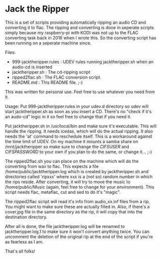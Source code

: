 # Jack the Ripper

This is a set of scripts providing automatically ripping an audio CD
and converting it to flac. The ripping and converting is done in seperate 
scripts simply because my raspberry-pi with KODI was not up to the 
FLAC converting task back in 2016 when I wrote this. So the converting
script has been running on a seperate machine since.

Files:
* 999-jacktheripper.rules  : UDEV rules running jacktheripper.sh when an audio-cd is inserted
* jacktheripper.sh         : The cd-ripping script
* ripped2flac.sh           : The FLAC conversion script.
* README.md                : This README file. ;-)

This was written for personal use. Feel free to use whatever you need from it.

Usage:
  Put 999-jacktheripper.rules in your udev.d directory so udev will start jacktheripper.sh
  as soon as you insert a CD. There's no "check if it's an audo-cd" logic in it so
  feel free to change that if you need it.

  Put jacktheripper.sh in /usr/local/bin and make sure it's executable. This will handle
  the ripping. It needs icedax, which will do the actual ripping. It also needs the 'at'
  command to reschedule itself. This is a workaround against the time limit of UDEV.
  On my machine it mounts a samba share on /mnt/jacktheripper so make sure to change 
  the *CIFSUSER* and *CIFSPASSWORD* to your own if you plan to do the same, 
  or change it... ;-) 

  The ripped2flac.sh you can place on the machine which will do the converting from
  wav to flac. This expects a file /home/public/jacktheripper.log which is created 
  by jacktheripper.sh and directories called 'ripxxx' where xxx is a (not so) random
  number in which the rips reside.
  After converting, it will try to move the music to /home/public/Music (again, feel free
  to change for your environment).
  This script needs flac, metaflac, cut and sed to do it's "magic".

  The ripped2flac script will read it's info from audio_xx.inf files from a rip. You might
  want to make sure these are actually filled in. Also, if there's a cover.jpg file in the 
  same directory as the rip, it will copy that into the destination directory.

  After all is done, the file jacktheripper.log will be renamed to jacktheripper.log.1 to
  make sure it won't convert anything twice. You can uncomment the deletion of the original
  rip at the end of the script if you're as fearless as I am.


That's all folks!
 
